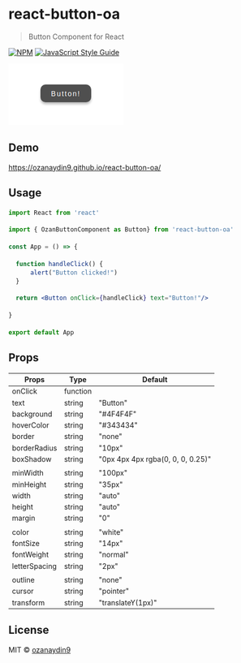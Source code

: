 # react-button-oa

> Button Component for React

[![NPM](https://img.shields.io/npm/v/react-button-oa.svg)](https://www.npmjs.com/package/react-button-oa) [![JavaScript Style Guide](https://img.shields.io/badge/code_style-standard-brightgreen.svg)](https://standardjs.com)

![react-button-oa](example/src/preview.png)

## Demo

https://ozanaydin9.github.io/react-button-oa/

## Usage

```jsx
import React from 'react'

import { OzanButtonComponent as Button} from 'react-button-oa'

const App = () => {

  function handleClick() {
      alert("Button clicked!")
  }

  return <Button onClick={handleClick} text="Button!"/>

}

export default App
```

## Props

|    Props      |      Type     |    Default   |
| ------------- | ------------- | ------------ |
| onClick  | function  |  |
| text  | string  | "Button" |
| background  | string  | "#4F4F4F" |
| hoverColor  | string  | "#343434" |
| border  | string  | "none"|
| borderRadius  | string  | "10px" |
| boxShadow  | string  | "0px 4px 4px rgba(0, 0, 0, 0.25)" |
|  |  |  |
| minWidth  | string | "100px" |
| minHeight  | string  | "35px" |
| width  | string  | "auto" |
| height  | string  | "auto" |
| margin  | string  | "0"|
|  |  |  |
| color  | string  | "white" |
| fontSize  | string  | "14px" |
| fontWeight  | string  | "normal" |
| letterSpacing  | string  | "2px" |
|  |  |  |
| outline  | string  | "none" |
| cursor  | string  | "pointer" |
| transform  | string  | "translateY(1px)" |




## License

MIT © [ozanaydin9](https://github.com/ozanaydin9)
